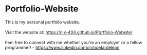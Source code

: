 # Portfolio-Website

This is my personal portfolio website.<br>
<br>
Visit the website at: https://nlx-404.github.io/Portfolio-Website/ <br>
<br>
Feel free to connect with me whether you're an employer or a fellow programmer! - https://www.linkedin.com/in/noelardelean
